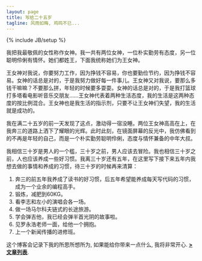```yaml
---
layout: page
title: 写给二十五岁
tagline: 风雨如晦, 鸡鸣不已...
---
```

{% include JB/setup %}

我把我最敬佩的女性称作女神。我一共有两位女神，一位朴实勤劳有态度，另一位聪明伶俐有情怀。她们都姓王，下面我统称她们为王女神。

王女神对我说，你要努力工作，因为挣钱不容易，你也要勤俭节约，因为挣钱不容易。女神的话总是对的，于是我努力做好每一件事儿。王女神又对我说，要那么多钱干嘛嘛？不要那么拼，年轻的时候要多耍耍。女神的话总是对的，于是我打篮球打多塔看电影听音乐交朋友……王女神代表着两种生活态度，我的生活是这两种态度的按比例混合。王女神也是我生活的指示剂，只要不让王女神们失望，我的生活就是成功的。

我在满二十五岁的前一天发现了这点，激动得一宿没睡。两位王女神高高在上，在我奔三的道路上洒下了耀眼的光辉。此时此刻，在镜面屏幕的反光中，我仿佛看到的不再是年轻的自己，而是一个朴实勤劳聪明伶俐，态度与情怀兼备的中年大叔。

我相信三十岁是男人的一个槛，三十岁之前，男人应该去冒险。我也相信三十岁之前，人也应该养成一些好习惯。我离三十岁还有五年，在这里写下接下来五年内我想去做的事情和养成的习惯，待三十岁的时候再来清算：

1.	奔三的前五年我养成了读书的好习惯，后五年希望能养成每天写代码的习惯，成为一个业余的编程高手。
2.	锻炼，减肥到60KG。
3.	看李志和左小的演唱会各一场。
4.	做一场马尔科夫链式的长途旅游。
5.	学会弹吉他，我已经会弹半首光阴的故事啦。
6.	见罗永浩老师一面，给他一个拥抱。
7.	上一个新闻传播的进修班。

这个博客会记录下我的所思所想所为, 如果能给你带来一点什么, 我将非常开心. **[>文章列表](/archive.html)**.